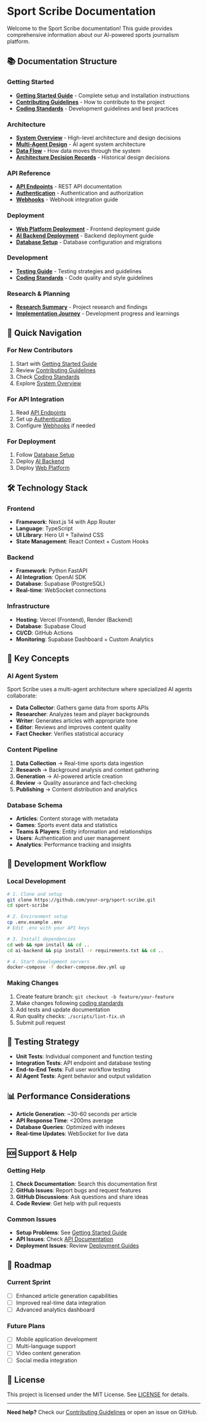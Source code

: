 # Sport Scribe Documentation

Welcome to the Sport Scribe documentation! This guide provides comprehensive information about our AI-powered sports journalism platform.

## 📚 Documentation Structure

### Getting Started
- [**Getting Started Guide**](development/getting-started.md) - Complete setup and installation instructions
- [**Contributing Guidelines**](../CONTRIBUTING.md) - How to contribute to the project
- [**Coding Standards**](development/coding-standards.md) - Development guidelines and best practices

### Architecture
- [**System Overview**](architecture/system-overview.md) - High-level architecture and design decisions
- [**Multi-Agent Design**](architecture/multi-agent-design.md) - AI agent system architecture
- [**Data Flow**](architecture/data-flow.md) - How data moves through the system
- [**Architecture Decision Records**](architecture/adr/README.md) - Historical design decisions

### API Reference
- [**API Endpoints**](api/endpoints.md) - REST API documentation
- [**Authentication**](api/authentication.md) - Authentication and authorization
- [**Webhooks**](api/webhooks.md) - Webhook integration guide

### Deployment
- [**Web Platform Deployment**](deployment/web-platform.md) - Frontend deployment guide
- [**AI Backend Deployment**](deployment/ai-backend.md) - Backend deployment guide
- [**Database Setup**](deployment/database-setup.md) - Database configuration and migrations

### Development
- [**Testing Guide**](development/testing.md) - Testing strategies and guidelines
- [**Coding Standards**](development/coding-standards.md) - Code quality and style guidelines

### Research & Planning
- [**Research Summary**](research/research-summary.md) - Project research and findings
- [**Implementation Journey**](research/day-4-implementation.md) - Development progress and learnings

## 🚀 Quick Navigation

### For New Contributors
1. Start with [Getting Started Guide](development/getting-started.md)
2. Review [Contributing Guidelines](../CONTRIBUTING.md)
3. Check [Coding Standards](development/coding-standards.md)
4. Explore [System Overview](architecture/system-overview.md)

### For API Integration
1. Read [API Endpoints](api/endpoints.md)
2. Set up [Authentication](api/authentication.md)
3. Configure [Webhooks](api/webhooks.md) if needed

### For Deployment
1. Follow [Database Setup](deployment/database-setup.md)
2. Deploy [AI Backend](deployment/ai-backend.md)
3. Deploy [Web Platform](deployment/web-platform.md)

## 🛠️ Technology Stack

### Frontend
- **Framework**: Next.js 14 with App Router
- **Language**: TypeScript
- **UI Library**: Hero UI + Tailwind CSS
- **State Management**: React Context + Custom Hooks

### Backend
- **Framework**: Python FastAPI
- **AI Integration**: OpenAI SDK
- **Database**: Supabase (PostgreSQL)
- **Real-time**: WebSocket connections

### Infrastructure
- **Hosting**: Vercel (Frontend), Render (Backend)
- **Database**: Supabase Cloud
- **CI/CD**: GitHub Actions
- **Monitoring**: Supabase Dashboard + Custom Analytics

## 📖 Key Concepts

### AI Agent System
Sport Scribe uses a multi-agent architecture where specialized AI agents collaborate:
- **Data Collector**: Gathers game data from sports APIs
- **Researcher**: Analyzes team and player backgrounds
- **Writer**: Generates articles with appropriate tone
- **Editor**: Reviews and improves content quality
- **Fact Checker**: Verifies statistical accuracy

### Content Pipeline
1. **Data Collection** → Real-time sports data ingestion
2. **Research** → Background analysis and context gathering
3. **Generation** → AI-powered article creation
4. **Review** → Quality assurance and fact-checking
5. **Publishing** → Content distribution and analytics

### Database Schema
- **Articles**: Content storage with metadata
- **Games**: Sports event data and statistics
- **Teams & Players**: Entity information and relationships
- **Users**: Authentication and user management
- **Analytics**: Performance tracking and insights

## 🔧 Development Workflow

### Local Development
```bash
# 1. Clone and setup
git clone https://github.com/your-org/sport-scribe.git
cd sport-scribe

# 2. Environment setup
cp .env.example .env
# Edit .env with your API keys

# 3. Install dependencies
cd web && npm install && cd ..
cd ai-backend && pip install -r requirements.txt && cd ..

# 4. Start development servers
docker-compose -f docker-compose.dev.yml up
```

### Making Changes
1. Create feature branch: `git checkout -b feature/your-feature`
2. Make changes following [coding standards](development/coding-standards.md)
3. Add tests and update documentation
4. Run quality checks: `./scripts/lint-fix.sh`
5. Submit pull request

## 🧪 Testing Strategy

- **Unit Tests**: Individual component and function testing
- **Integration Tests**: API endpoint and database testing
- **End-to-End Tests**: Full user workflow testing
- **AI Agent Tests**: Agent behavior and output validation

## 📊 Performance Considerations

- **Article Generation**: ~30-60 seconds per article
- **API Response Time**: <200ms average
- **Database Queries**: Optimized with indexes
- **Real-time Updates**: WebSocket for live data

## 🆘 Support & Help

### Getting Help
1. **Check Documentation**: Search this documentation first
2. **GitHub Issues**: Report bugs and request features
3. **GitHub Discussions**: Ask questions and share ideas
4. **Code Review**: Get help with pull requests

### Common Issues
- **Setup Problems**: See [Getting Started Guide](development/getting-started.md)
- **API Issues**: Check [API Documentation](api/endpoints.md)
- **Deployment Issues**: Review [Deployment Guides](deployment/)

## 🎯 Roadmap

### Current Sprint
- [ ] Enhanced article generation capabilities
- [ ] Improved real-time data integration
- [ ] Advanced analytics dashboard

### Future Plans
- [ ] Mobile application development
- [ ] Multi-language support
- [ ] Video content generation
- [ ] Social media integration

## 📄 License

This project is licensed under the MIT License. See [LICENSE](../LICENSE) for details.

---

**Need help?** Check our [Contributing Guidelines](../CONTRIBUTING.md) or open an issue on GitHub.